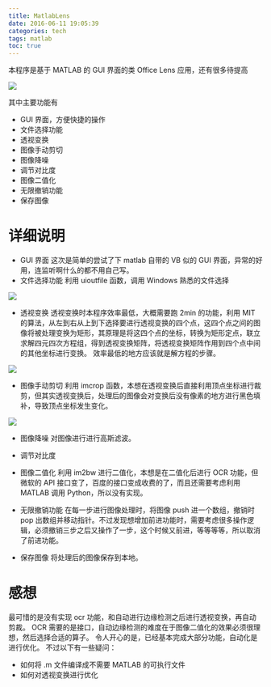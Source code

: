 ```yaml
---
title: MatlabLens
date: 2016-06-11 19:05:39
categories: tech
tags: matlab
toc: true
---
```



本程序是基于 MATLAB 的 GUI 界面的类 Office Lens 应用，还有很多待提高

![](../../static/image/matlablens/1.png)

其中主要功能有
- GUI 界面，方便快捷的操作
- 文件选择功能
- 透视变换
- 图像手动剪切
- 图像降噪
- 调节对比度
- 图像二值化
- 无限撤销功能
- 保存图像

<!-- more -->

# 详细说明
- GUI 界面
这次是简单的尝试了下 matlab 自带的 VB 似的 GUI 界面，异常的好用，连监听啊什么的都不用自己写。
- 文件选择功能
利用 uioutfile 函数，调用 Windows 熟悉的文件选择

![](../../static/image/matlablens/2.png)

- 透视变换
透视变换时本程序效率最低，大概需要跑 2min 的功能，利用 MIT 的算法，从左到右从上到下选择要进行透视变换的四个点，这四个点之间的图像将被处理变换为矩形，其原理是将这四个点的坐标，转换为矩形定点，联立求解四元四次方程组，得到透视变换矩阵，将透视变换矩阵作用到四个点中间的其他坐标进行变换。
效率最低的地方应该就是解方程的步骤。
 
![](../../static/image/matlablens/3.png)

- 图像手动剪切
利用 imcrop 函数，本想在透视变换后直接利用顶点坐标进行裁剪，但其实透视变换后，处理后的图像会对变换后没有像素的地方进行黑色填补，导致顶点坐标发生变化。

![](../../static/image/matlablens/4.png)

- 图像降噪
对图像进行进行高斯滤波。
- 调节对比度

- 图像二值化
利用 im2bw 进行二值化，本想是在二值化后进行 OCR 功能，但微软的 API 接口变了，百度的接口变成收费的了，而且还需要考虑利用 MATLAB 调用 Python，所以没有实现。
- 无限撤销功能
在每一步进行图像处理时，将图像 push 进一个数组，撤销时 pop 出数组并移动指针。不过发现想增加前进功能时，需要考虑很多操作逻辑，必须撤销三步之后又操作了一步，这个时候又前进，等等等等，所以取消了前进功能。
- 保存图像
将处理后的图像保存到本地。

# 感想

最可惜的是没有实现 ocr 功能，和自动进行边缘检测之后进行透视变换，再自动剪裁。
OCR 需要的是接口，自动边缘检测的难度在于图像二值化的效果必须很理想，然后选择合适的算子。
令人开心的是，已经基本完成大部分功能，自动化是进行优化。
不过以下有一些疑问：
- 如何将 .m 文件编译成不需要 MATLAB 的可执行文件
- 如何对透视变换进行优化
